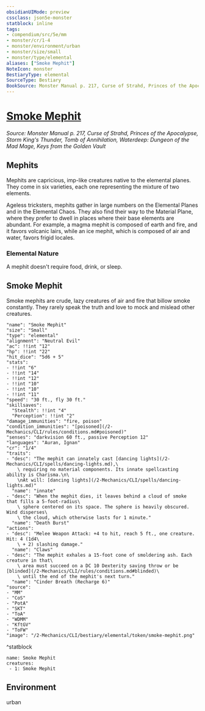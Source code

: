 ```yaml
---
obsidianUIMode: preview
cssclass: json5e-monster
statblock: inline
tags:
- compendium/src/5e/mm
- monster/cr/1-4
- monster/environment/urban
- monster/size/small
- monster/type/elemental
aliases: ["Smoke Mephit"]
NoteIcon: monster
BestiaryType: elemental
SourceType: Bestiary
BookSource: Monster Manual p. 217, Curse of Strahd, Princes of the Apocalypse, Storm King's Thunder, Tomb of Annihilation, Waterdeep: Dungeon of the Mad Mage, Keys from the Golden Vault
---
```

# [Smoke Mephit](2-Mechanics/CLI/bestiary/elemental/smoke-mephit.md)
*Source: Monster Manual p. 217, Curse of Strahd, Princes of the Apocalypse, Storm King's Thunder, Tomb of Annihilation, Waterdeep: Dungeon of the Mad Mage, Keys from the Golden Vault*  

## Mephits

Mephits are capricious, imp-like creatures native to the elemental planes. They come in six varieties, each one representing the mixture of two elements.

Ageless tricksters, mephits gather in large numbers on the Elemental Planes and in the Elemental Chaos. They also find their way to the Material Plane, where they prefer to dwell in places where their base elements are abundant. For example, a magma mephit is composed of earth and fire, and it favors volcanic lairs, while an ice mephit, which is composed of air and water, favors frigid locales.

### Elemental Nature

A mephit doesn't require food, drink, or sleep.

## Smoke Mephit

Smoke mephits are crude, lazy creatures of air and fire that billow smoke constantly. They rarely speak the truth and love to mock and mislead other creatures.

```statblock
"name": "Smoke Mephit"
"size": "Small"
"type": "elemental"
"alignment": "Neutral Evil"
"ac": !!int "12"
"hp": !!int "22"
"hit_dice": "5d6 + 5"
"stats":
- !!int "6"
- !!int "14"
- !!int "12"
- !!int "10"
- !!int "10"
- !!int "11"
"speed": "30 ft., fly 30 ft."
"skillsaves":
  "Stealth": !!int "4"
  "Perception": !!int "2"
"damage_immunities": "fire, poison"
"condition_immunities": "[poisoned](/2-Mechanics/CLI/rules/conditions.md#poisoned)"
"senses": "darkvision 60 ft., passive Perception 12"
"languages": "Auran, Ignan"
"cr": "1/4"
"traits":
- "desc": "The mephit can innately cast [dancing lights](/2-Mechanics/CLI/spells/dancing-lights.md),\
    \ requiring no material components. Its innate spellcasting ability is Charisma.\n\
    \nAt will: [dancing lights](/2-Mechanics/CLI/spells/dancing-lights.md)"
  "name": "innate"
- "desc": "When the mephit dies, it leaves behind a cloud of smoke that fills a 5-foot-radius\
    \ sphere centered on its space. The sphere is heavily obscured. Wind disperses\
    \ the cloud, which otherwise lasts for 1 minute."
  "name": "Death Burst"
"actions":
- "desc": "Melee Weapon Attack: +4 to hit, reach 5 ft., one creature. Hit: 4 (1d4\
    \ + 2) slashing damage."
  "name": "Claws"
- "desc": "The mephit exhales a 15-foot cone of smoldering ash. Each creature in that\
    \ area must succeed on a DC 10 Dexterity saving throw or be [blinded](/2-Mechanics/CLI/rules/conditions.md#blinded)\
    \ until the end of the mephit's next turn."
  "name": "Cinder Breath (Recharge 6)"
"source":
- "MM"
- "CoS"
- "PotA"
- "SKT"
- "ToA"
- "WDMM"
- "KftGV"
- "ToFW"
"image": "/2-Mechanics/CLI/bestiary/elemental/token/smoke-mephit.png"
```
^statblock

```encounter-table
name: Smoke Mephit
creatures:
 - 1: Smoke Mephit
```

## Environment

urban